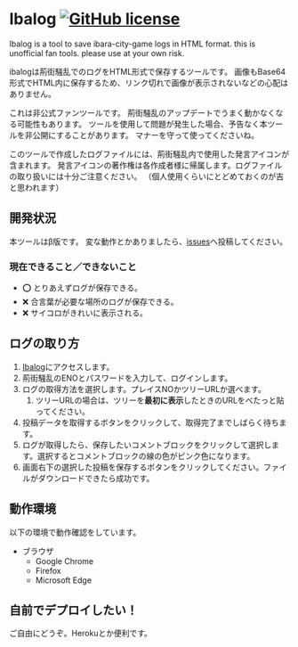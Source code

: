 # Ibalog [![GitHub license](https://img.shields.io/badge/license-MIT-blue.svg)](https://github.com/ntmk-git/ibalog/LICENSE) 

Ibalog is a tool to save ibara-city-game logs in HTML format.
this is unofficial fan tools. please use at your own risk.

ibalogは荊街騒乱でのログをHTML形式で保存するツールです。
画像もBase64形式でHTML内に保存するため、リンク切れで画像が表示されないなどの心配はありません。

これは非公式ファンツールです。
荊街騒乱のアップデートでうまく動かなくなる可能性もあります。
ツールを使用して問題が発生した場合、予告なく本ツールを非公開にすることがあります。
マナーを守って使ってくださいね。

このツールで作成したログファイルには、荊街騒乱内で使用した発言アイコンが含まれます。
発言アイコンの著作権は各作成者様に帰属します。ログファイルの取り扱いには十分ご注意ください。
（個人使用くらいにとどめておくのが吉と思われます）

## 開発状況

本ツールはβ版です。
変な動作とかありましたら、[issues](https://github.com/ntmk-git/ibalog/issues)へ投稿してください。

### 現在できること／できないこと

- :o: とりあえずログが保存できる。
- :x: 合言葉が必要な場所のログが保存できる。
- :x: サイコロがきれいに表示される。

## ログの取り方

1. [Ibalog](https://ibalog.herokuapp.com/)にアクセスします。
1. 荊街騒乱のENOとパスワードを入力して、ログインします。
1. ログの取得方法を選択します。プレイスNOかツリーURLか選べます。
	1. ツリーURLの場合は、ツリーを**最初に表示**したときのURLをべたっと貼ってください。
1. 投稿データを取得するボタンをクリックして、取得完了までしばらく待ちます。
1. ログが取得したら、保存したいコメントブロックをクリックして選択します。選択するとコメントブロックの線の色がピンク色になります。
1. 画面右下の選択した投稿を保存するボタンをクリックしてください。ファイルがダウンロードできたら成功です。

## 動作環境

以下の環境で動作確認をしています。

- ブラウザ
	- Google Chrome
	- Firefox
	- Microsoft Edge

## 自前でデプロイしたい！

ご自由にどうぞ。Herokuとか便利です。
